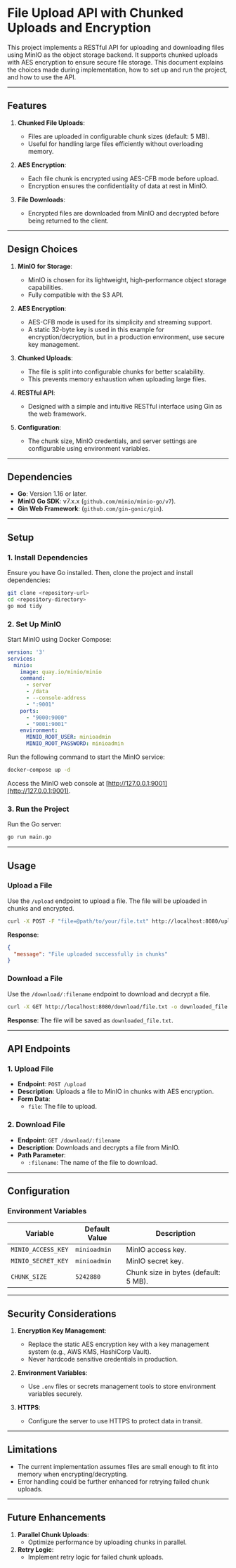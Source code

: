 
# File Upload API with Chunked Uploads and Encryption

This project implements a RESTful API for uploading and downloading files using MinIO as the object storage backend. It supports chunked uploads with AES encryption to ensure secure file storage. This document explains the choices made during implementation, how to set up and run the project, and how to use the API.

---

## Features
1. **Chunked File Uploads**:
   - Files are uploaded in configurable chunk sizes (default: 5 MB).
   - Useful for handling large files efficiently without overloading memory.

2. **AES Encryption**:
   - Each file chunk is encrypted using AES-CFB mode before upload.
   - Encryption ensures the confidentiality of data at rest in MinIO.

3. **File Downloads**:
   - Encrypted files are downloaded from MinIO and decrypted before being returned to the client.

---

## Design Choices

1. **MinIO for Storage**:
   - MinIO is chosen for its lightweight, high-performance object storage capabilities.
   - Fully compatible with the S3 API.

2. **AES Encryption**:
   - AES-CFB mode is used for its simplicity and streaming support.
   - A static 32-byte key is used in this example for encryption/decryption, but in a production environment, use secure key management.

3. **Chunked Uploads**:
   - The file is split into configurable chunks for better scalability.
   - This prevents memory exhaustion when uploading large files.

4. **RESTful API**:
   - Designed with a simple and intuitive RESTful interface using Gin as the web framework.

5. **Configuration**:
   - The chunk size, MinIO credentials, and server settings are configurable using environment variables.

---

## Dependencies

- **Go**: Version 1.16 or later.
- **MinIO Go SDK**: v7.x.x (`github.com/minio/minio-go/v7`).
- **Gin Web Framework**: (`github.com/gin-gonic/gin`).

---

## Setup

### 1. Install Dependencies
Ensure you have Go installed. Then, clone the project and install dependencies:

```bash
git clone <repository-url>
cd <repository-directory>
go mod tidy
```

### 2. Set Up MinIO
Start MinIO using Docker Compose:

```yaml
version: '3'
services:
  minio:
    image: quay.io/minio/minio
    command:
      - server
      - /data
      - --console-address
      - ":9001"
    ports:
      - "9000:9000"
      - "9001:9001"
    environment:
      MINIO_ROOT_USER: minioadmin
      MINIO_ROOT_PASSWORD: minioadmin
```

Run the following command to start the MinIO service:

```bash
docker-compose up -d
```

Access the MinIO web console at [http://127.0.0.1:9001](http://127.0.0.1:9001).


### 3. Run the Project
Run the Go server:

```bash
go run main.go
```

---

## Usage

### Upload a File
Use the `/upload` endpoint to upload a file. The file will be uploaded in chunks and encrypted.

```bash
curl -X POST -F "file=@path/to/your/file.txt" http://localhost:8080/upload
```

**Response**:
```json
{
  "message": "File uploaded successfully in chunks"
}
```

### Download a File
Use the `/download/:filename` endpoint to download and decrypt a file.

```bash
curl -X GET http://localhost:8080/download/file.txt -o downloaded_file.txt
```

**Response**: The file will be saved as `downloaded_file.txt`.

---

## API Endpoints

### 1. Upload File
- **Endpoint**: `POST /upload`
- **Description**: Uploads a file to MinIO in chunks with AES encryption.
- **Form Data**:
  - `file`: The file to upload.

### 2. Download File
- **Endpoint**: `GET /download/:filename`
- **Description**: Downloads and decrypts a file from MinIO.
- **Path Parameter**:
  - `:filename`: The name of the file to download.

---

## Configuration

### Environment Variables
| Variable             | Default Value   | Description                                         |
|----------------------|-----------------|-----------------------------------------------------|
| `MINIO_ACCESS_KEY`   | `minioadmin`    | MinIO access key.                                  |
| `MINIO_SECRET_KEY`   | `minioadmin`    | MinIO secret key.                                  |
| `CHUNK_SIZE`         | `5242880`       | Chunk size in bytes (default: 5 MB).               |

---

## Security Considerations
1. **Encryption Key Management**:
   - Replace the static AES encryption key with a key management system (e.g., AWS KMS, HashiCorp Vault).
   - Never hardcode sensitive credentials in production.

2. **Environment Variables**:
   - Use `.env` files or secrets management tools to store environment variables securely.

3. **HTTPS**:
   - Configure the server to use HTTPS to protect data in transit.

---

## Limitations
- The current implementation assumes files are small enough to fit into memory when encrypting/decrypting.
- Error handling could be further enhanced for retrying failed chunk uploads.

---

## Future Enhancements
1. **Parallel Chunk Uploads**:
   - Optimize performance by uploading chunks in parallel.
2. **Retry Logic**:
   - Implement retry logic for failed chunk uploads.
